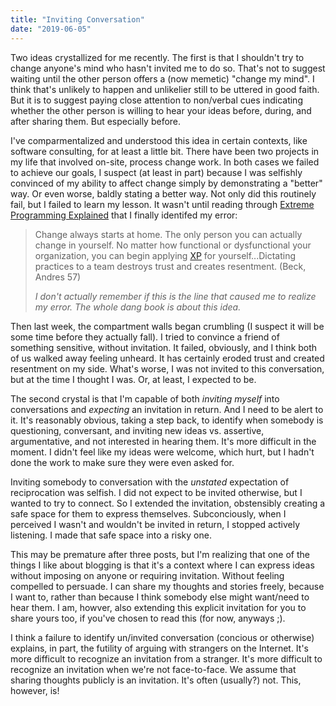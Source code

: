 ```yaml
---
title: "Inviting Conversation"
date: "2019-06-05"
---
```


Two ideas crystallized for me recently. The first is that I shouldn't try to change anyone's mind who hasn't invited me to do so. That's not to suggest waiting until the other person offers a (now memetic) "change my mind". I think that's unlikely to happen and unlikelier still to be uttered in good faith. But it is to suggest paying close attention to non/verbal cues indicating whether the other person is willing to hear your ideas before, during, and after sharing them. But especially before.

I've comparmentalized and understood this idea in certain contexts, like software consulting, for at least a little bit. There have been two projects in my life that involved on-site, process change work. In both cases we failed to achieve our goals, I suspect (at least in part) because I was selfishly convinced of my ability to affect change simply by demonstrating a "better" way. Or even worse, baldly stating a better way. Not only did this routinely fail, but I failed to learn my lesson. It wasn't until reading through [Extreme Programming Explained](https://duck.com/?q=extreme+programming+explained) that I finally identifed my error:

> Change always starts at home. The only person you can actually change in yourself. No matter how functional or dysfunctional your organization, you can begin applying [XP](https://en.wikipedia.org/wiki/Extreme_programming) for yourself...Dictating practices to a team destroys trust and creates resentment. (Beck, Andres 57)
>
> _I don't actually remember if this is the line that caused me to realize my error. The whole dang book is about this idea._

Then last week, the compartment walls began crumbling (I suspect it will be some time before they actually fall). I tried to convince a friend of something sensitive, without invitation. It failed, obviously, and I think both of us walked away feeling unheard. It has certainly eroded trust and created resentment on my side. What's worse, I was not invited to this conversation, but at the time I thought I was. Or, at least, I expected to be.

The second crystal is that I'm capable of both _inviting myself_ into conversations and _expecting_ an invitation in return. And I need to be alert to it. It's reasonably obvious, taking a step back, to identify when somebody is questioning, conversant, and inviting new ideas vs. assertive, argumentative, and not interested in hearing them. It's more difficult in the moment. I didn't feel like my ideas were welcome, which hurt, but I hadn't done the work to make sure they were even asked for.

Inviting somebody to conversation with the _unstated_ expectation of reciprocation was selfish. I did not expect to be invited otherwise, but I wanted to try to connect. So I extended the invitation, obstensibly creating a safe space for them to express themselves. Subconciously, when I perceived I wasn't and wouldn't be invited in return, I stopped actively listening. I made that safe space into a risky one.

This may be premature after three posts, but I'm realizing that one of the things I like about blogging is that it's a context where I can express ideas without imposing on anyone or requiring invitation. Without feeling compelled to persuade. I can share my thoughts and stories freely, because I want to, rather than because I think somebody else might want/need to hear them. I am, howver, also extending this explicit invitation for you to share yours too, if you've chosen to read this (for now, anyways ;).

I think a failure to identify un/invited conversation (concious or otherwise) explains, in part, the futility of arguing with strangers on the Internet. It's more difficult to recognize an invitation from a stranger. It's more difficult to recognize an invitation when we're not face-to-face. We assume that sharing thoughts publicly is an invitation. It's often (usually?) not. This, however, is!
